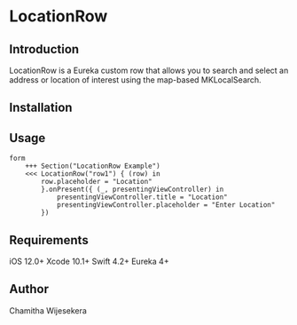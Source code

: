 # LocationRow

## Introduction

LocationRow is a Eureka custom row that allows you to search and select an address or location of interest using the map-based MKLocalSearch.

## Installation

## Usage

```
form
    +++ Section("LocationRow Example")
    <<< LocationRow("row1") { (row) in
        row.placeholder = "Location"
        }.onPresent({ (_, presentingViewController) in
            presentingViewController.title = "Location"
            presentingViewController.placeholder = "Enter Location"
        })
```

## Requirements
iOS 12.0+
Xcode 10.1+
Swift 4.2+
Eureka 4+

## Author
Chamitha Wijesekera
